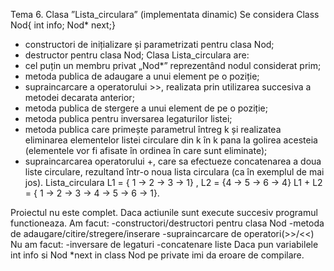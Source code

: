 Tema 6. Clasa ”Lista_circulara” (implementata dinamic)
Se considera Class Nod{ int info; Nod* next;}
- constructori de inițializare și parametrizati pentru clasa Nod;
- destructor pentru clasa Nod;
Clasa Lista_circulara are:
- cel puțin un membru privat „Nod*” reprezentând nodul considerat prim;
- metoda publica de adaugare a unui element pe o poziție;
- supraincarcare a operatorului >>, realizata prin utilizarea succesiva a metodei decarata anterior;
- metoda publica de stergere a unui element de pe o poziție;
- metoda publica pentru inversarea legaturilor listei;
- metoda publica care primește parametrul întreg k și realizatea eliminarea elementelor listei circulare din k în k pana la golirea acesteia (elementele vor fi afisate în ordinea în care sunt eliminate);
- supraincarcarea operatorului +, care sa efectueze concatenarea a doua liste circulare, rezultand într-o noua lista circulara (ca în exemplul de mai jos).
Lista_circulara L1 = { 1 → 2 → 3 → 1} , L2 = {4 → 5 → 6 → 4}
L1 + L2 = { 1 → 2 → 3 → 4 → 5 → 6 → 1}.

Proiectul nu este complet.
Daca actiunile sunt execute succesiv programul functioneaza.
Am facut:
-constructori/destructori pentru clasa Nod
-metoda de adaugare/citire/stregere/inserare
-supraincarcare de operatori(>>/<<)
Nu am facut:
-inversare de legaturi
-concatenare liste
Daca pun variabilele int info si Nod *next in class Nod pe private imi da eroare de compilare.

